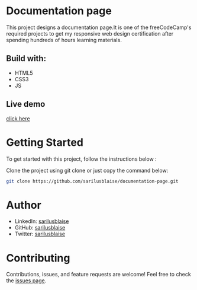 # Documentation page
This project designs a documentation page.It is one of the freeCodeCamp's required projects to get my responsive web design certification after spending hundreds of hours learning materials.

## Build with:
* HTML5
* CSS3
* JS

## Live demo
[click here](https://sarilusblaise.github.io/documentation-page/)

# Getting Started
To get started with this project, follow the instructions below :

Clone the project using git clone or just copy the command below:
```bash
git clone https://github.com/sarilusblaise/documentation-page.git
```


# Author 
* LinkedIn: <a href="https://www.linkedin.com/in/sarilusblaise/" target="_blank">sarilusblaise</a>
* GitHub: <a href="https://github.com/sarilusblaise" target="_blank">sarilusblaise</a>
* Twitter: <a href="https://twitter.com/sarilusblaise" target="_blank">sarilusblaise</a>
  

# Contributing
Contributions, issues, and feature requests are welcome!
Feel free to check the [issues page](https://github.com/sarilusblaise/documentation-page/issues).

